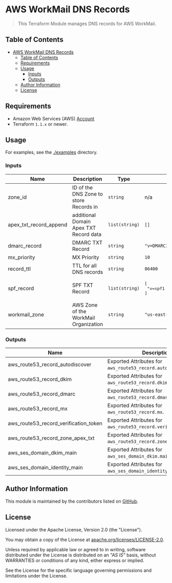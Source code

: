 # AWS WorkMail DNS Records

> This Terraform Module manages DNS records for AWS WorkMail.

## Table of Contents

<!-- TOC -->
* [AWS WorkMail DNS Records](#aws-workmail-dns-records)
  * [Table of Contents](#table-of-contents)
  * [Requirements](#requirements)
  * [Usage](#usage)
    * [Inputs](#inputs)
    * [Outputs](#outputs)
  * [Author Information](#author-information)
  * [License](#license)
<!-- TOC -->

## Requirements

* Amazon Web Services (AWS) [Account](https://aws.amazon.com/account/)
* Terraform `1.1.x` or newer.

## Usage

For examples, see the [./examples](https://github.com/ksatirli/terraform-aws-route53-workmail-records/tree/main/examples) directory.

<!-- BEGIN_TF_DOCS -->
### Inputs

| Name | Description | Type | Default | Required |
|------|-------------|------|---------|:--------:|
| zone_id | ID of the DNS Zone to store Records in | `string` | n/a | yes |
| apex_txt_record_append | additional Domain Apex TXT Record data | `list(string)` | `[]` | no |
| dmarc_record | DMARC TXT Record | `string` | `"v=DMARC1;p=quarantine;pct=100;fo=1;"` | no |
| mx_priority | MX Priority | `string` | `10` | no |
| record_ttl | TTL for all DNS records | `string` | `86400` | no |
| spf_record | SPF TXT Record | `list(string)` | <pre>[<br>  "v=spf1 include:amazonses.com ~all;"<br>]</pre> | no |
| workmail_zone | AWS Zone of the WorkMail Organization | `string` | `"us-east-1"` | no |

### Outputs

| Name | Description |
|------|-------------|
| aws_route53_record_autodiscover | Exported Attributes for `aws_route53_record.autodiscover`. |
| aws_route53_record_dkim | Exported Attributes for `aws_route53_record.dkim`. |
| aws_route53_record_dmarc | Exported Attributes for `aws_route53_record.dmarc`. |
| aws_route53_record_mx | Exported Attributes for `aws_route53_record.mx`. |
| aws_route53_record_verification_token | Exported Attributes for `aws_route53_record.verification_token`. |
| aws_route53_record_zone_apex_txt | Exported Attributes for `aws_route53_record.zone_apex_txt`. |
| aws_ses_domain_dkim_main | Exported Attributes for `aws_ses_domain_dkim.main`. |
| aws_ses_domain_identity_main | Exported Attributes for `aws_ses_domain_identity.main`. |
<!-- END_TF_DOCS -->

## Author Information

This module is maintained by the contributors listed on [GitHub](https://github.com/ksatirli/terraform-aws-route53-workmail-records/graphs/contributors).

## License

Licensed under the Apache License, Version 2.0 (the "License").

You may obtain a copy of the License at [apache.org/licenses/LICENSE-2.0](http://www.apache.org/licenses/LICENSE-2.0).

Unless required by applicable law or agreed to in writing, software distributed under the License is distributed on an _"AS IS"_ basis, without WARRANTIES or conditions of any kind, either express or implied.

See the License for the specific language governing permissions and limitations under the License.
